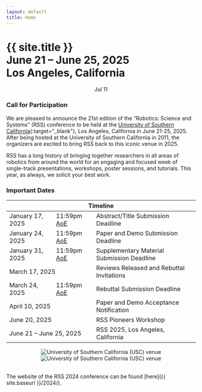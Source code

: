 ```yaml
---
layout: default
title: Home
---
```

<h1 class="page-title">{{ site.title }}<br>
June 21 &ndash; June 25, 2025<br>Los Angeles, California</h1>

<div id="dayselector" style="width: 100%; text-align: center; justify-content: center; display: inline-flex;">
  <div class="daybutton" link="nMLoZbxWnpY">Jul 11</div>
</div>

<!-- ### News and Updates -->

### Call for Participation

We are pleased to announce the 21st edition of the “Robotics: Science and Systems” (RSS) conference to be held at the [University of Southern California](https://www.usc.edu/){:target="_blank"}, Los Angeles, California in June 21-25, 2025. 
After being hosted at the University of Southern California in 2011, the organizers are excited to bring RSS back to this iconic venue in 2025.

RSS has a long history of bringing together researchers in all areas of robotics from around the world for an engaging and focused week of single-track presentations, workshops, poster sessions, and tutorials. This year, as always, we solicit your best work.

### Important Dates

<table class="table">
    <thead>
      <tr>
        <th colspan="3">Timeline</th>
      </tr>
    </thead>
    <tbody>
      <tr>
        <td>January 17, 2025</td>
        <td>11:59pm <a href="https://time.is/Anywhere_on_Earth">AoE</a></td>
        <td>Abstract/Title Submission Deadline</td>
      </tr>
      <tr>
        <td>January 24, 2025</td>
        <td>11:59pm <a href="https://time.is/Anywhere_on_Earth">AoE</a></td>
        <td>Paper and Demo Submission Deadline</td>
      </tr>
      <tr>
        <td>January 31, 2025</td>
        <td>11:59pm <a href="https://time.is/Anywhere_on_Earth">AoE</a></td>
        <td>Supplementary Material Submission Deadline</td>
      </tr>
      <tr>
        <td colspan="2">March 17, 2025</td>
        <td>Reviews Released and Rebuttal Invitations</td>
      </tr>
      <tr>
        <td>March 24, 2025</td>
        <td>11:59pm <a href="https://time.is/Anywhere_on_Earth">AoE</a></td>
        <td>Rebuttal Submission Deadline</td>
      </tr>
      <tr>
        <td colspan="2">April 10, 2025</td>
        <td>Paper and Demo Acceptance Notification</td>
      </tr>
      <tr>
        <td colspan="2">June 20, 2025</td>
        <td>RSS Pioneers Workshop</td>
      </tr>
      <tr>
        <td colspan="2">June 21 &ndash; June 25, 2025</td>
        <td>RSS 2025, Los Angeles, California</td>
      </tr>
    </tbody>
</table>

<p class="img-container" style="text-align: center;">
  <img src="{{ site.baseurl }}/images/rss2025_usc1.jpg" alt="University of Southern California (USC) venue" class="img-responsive img-same-height" />
  <img src="{{ site.baseurl }}/images/rss2025_usc2.jpg" alt="University of Southern California (USC) venue" class="img-responsive img-same-height" />
</p>

<br/>
The website of the RSS 2024 conference can be found [here]({{ site.baseurl }}/2024/).

<br/>
<br/>
<br/>
<br/>
<br/>
